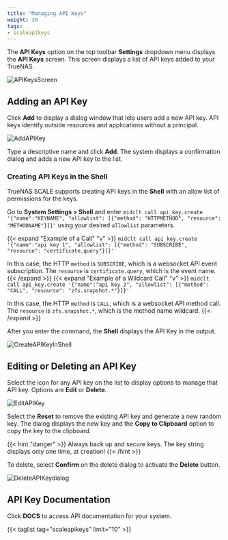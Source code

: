 ```yaml
---
title: "Managing API Keys"
weight: 30
tags:
- scaleapikeys
---
```


The **API Keys** option on the top toolbar **Settings** dropdown menu displays the **API Keys** screen. This screen displays a list of API keys added to your TrueNAS.

![APIKeysScreen](/images/SCALE/22.02/APIKeysScreen.png "API Keys Screen")

## Adding an API Key

Click **Add** to display a dialog window that lets users add a new API key. API keys identify outside resources and applications without a principal. 

![AddAPIKey](/images/SCALE/22.02/AddAPIKey.png "Add API Key")

Type a descriptive name and click **Add**. The system displays a confirmation dialog and adds a new API key to the list.

### Creating API Keys in the Shell

TrueNAS SCALE supports creating API keys in the **Shell** with an allow list of permissions for the keys.

Go to **System Settings > Shell** and enter `midclt call api_key.create '{"name":"KEYNAME", "allowlist": [{"method": "HTTPMETHOD", "resource": "METHODNAME"}]}'` using your desired `allowlist` parameters.

{{< expand "Example of a Call" "v" >}}
`midclt call api_key.create '{"name":"api key 1", "allowlist": [{"method": "SUBSCRIBE", "resource": "certificate.query"}]}'`

In this case, the HTTP `method` is `SUBSCRIBE`, which is a websocket API event subscription. The `resource` is `certificate.query`, which is the event name. 
{{< /expand >}}
{{< expand "Example of a Wildcard Call" "v" >}}
`midclt call api_key.create '{"name":"api key 2", "allowlist": [{"method": "CALL", "resource": "zfs.snapshot.*"}]}'`

In this case, the HTTP `method` is `CALL`, which is a websocket API method call. The `resource` is `zfs.snapshot.*`, which is the method name wildcard.
{{< /expand >}}

After you enter the command, the **Shell** displays the API Key in the output.

![CreateAPIKeyInShell](/images/SCALE/CreateAPIKeyInShell.png "Create an API Key in the Shell")

## Editing or Deleting an API Key

Select the <span class="iconify" data-icon="eva:more-vertical-outline"></span> icon for any API key on the list to display options to manage that API key. Options are **Edit** or **Delete**.

![EditAPIKey](/images/SCALE/22.02/EditAPIKey.png "Edit API Key")

Select the **Reset** to remove the existing API key and generate a new random key. The dialog displays the new key and the **Copy to Clipboard** option to copy the key to the clipboard.

{{< hint "danger" >}}
Always back up and secure keys. The key string displays only one time, at creation!
{{< /hint >}}

To delete, select **Confirm** on the delete dialog to activate the **Delete** button.

![DeleteAPIKeydialog](/images/SCALE/22.02/DeleteAPIKeydialog.png "Delete API Key")

## API Key Documentation

Click **DOCS** to access API documentation for your system.

{{< taglist tag="scaleapikeys" limit="10" >}}

